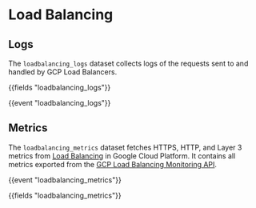 # Load Balancing

## Logs

The `loadbalancing_logs` dataset collects logs of the requests sent to and handled by GCP Load Balancers.

{{fields "loadbalancing_logs"}}

{{event "loadbalancing_logs"}}

## Metrics

The `loadbalancing_metrics` dataset fetches HTTPS, HTTP, and Layer 3 metrics from [Load Balancing](https://cloud.google.com/load-balancing/) in Google Cloud Platform. It contains all metrics exported from the [GCP Load Balancing Monitoring API](https://cloud.google.com/monitoring/api/metrics_gcp#gcp-loadbalancing).

{{event "loadbalancing_metrics"}}

{{fields "loadbalancing_metrics"}}